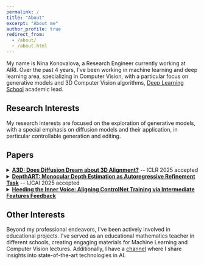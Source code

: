```yaml
---
permalink: /
title: "About"
excerpt: "About me"
author_profile: true
redirect_from: 
  - /about/
  - /about.html
---
```


My name is Nina Konovalova, a Research Engineer currently working at AIRI. Over the past 4 years, I've been working in machine learning and deep learning area, specializing in Computer Vision, with a particular focus on generative models and 3D Computer Vision algorithms, [Deep Learning School](https://dls.samcs.ru/) academic lead.

## Research Interests
My research interests are focused on the exploration of generative models, with a special emphasis on diffusion models and their application, in particular controllable generation and editing.

## Papers

<details>
  <summary><strong><a href="https://arxiv.org/abs/2406.15020"  target="_blank">A3D: Does Diffusion Dream about 3D Alignment?</a></strong> -- ICLR 2025 accepted</summary>
  <p>This work is focused on text-to-3D aligned objects generation. Given a set of text prompts, we aim to generate a collection of objects with semantically corresponding parts aligned across them. In order to achieve the alignment of the corresponding parts of the generated objects, we propose to embed these objects into a common latent space and optimize the continuous transitions between these objects. We enforce two kinds of properties of these transitions: smoothness of the transition and plausibility of the intermediate objects along the transition. We demonstrate that both of these properties are essential for good alignment. We provide several practical scenarios that benefit from alignment between the objects, including 3D editing and object hybridization, and experimentally demonstrate the effectiveness of our method.</p>
</details>

<details>
  <summary><strong><a href="https://arxiv.org/abs/2409.15010"  target="_blank">DepthART: Monocular Depth Estimation as Autoregressive Refinement Task</a></strong> -- IJCAI 2025 accepted</summary>
  <p> Following the visual autoregressive modeling paradigm, we introduce the first autoregressive depth estimation model based on the visual autoregressive transformer. Our primary contribution is DepthART – a novel training method formulated as Depth Autoregressive Refinement Task. Unlike the original VAR training procedure, which employs static targets,our method utilizes a dynamic target formulation that enables model self-refinement and incorporates multi-modal guidance during training. Specifically, we use model predictions as inputs instead of ground truth token maps during training, framing the objective as residual minimization. Our experiments demonstrate that the proposed training approach significantly outperforms visual autoregressive modeling via next-scale prediction in the depth estimation task. The Visual Autoregressive Transformer trained with our approach on Hypersim achieves superior results on a set of unseen benchmarks compared to other generative and discriminative baselines.</p>
</details>

<details>
  <summary><strong><a href="https://arxiv.org/abs/2409.15010"  target="_blank">Heeding the Inner Voice: Aligning ControlNet Training via Intermediate Features Feedback</a></strong></summary>
  <p>We suggest InnerControl-- a training strategy that enforces spatial consistency across all diffusion steps. Specifically, we train lightweight control prediction probes — small convolutional networks — to reconstruct input control signals (e.g., edges, depth) from intermediate UNet features at every denoising step. We prove the efficiency of such models to extract signals even from very noisy latents and utilize these models to generate pseudo ground truth controls during training. Suggested approach enables alignment loss that minimizes the difference between predicted and target condition throughout the whole diffusion process. Our experiments demonstrate that our method improves control alignment and fidelity of generation. By integrating this loss with established training techniques (e.g., ControlNet++), we achieve high performance across different condition methods such as edge and depth conditions.</p>
</details>




## Other Interests
Beyond my professional endeavors, I've been actively involved in educational projects. I've served as an educational mathematics teacher in different schools, creating engaging materials for Machine Learning and Computer Vision lectures. Additionally, I have a [channel](t.me/reading_ai/) where I share insights into state-of-the-art technologies in AI. 
